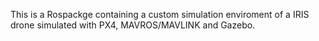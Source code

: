This is a Rospackge containing a custom simulation enviroment of a IRIS drone simulated with PX4, MAVROS/MAVLINK and Gazebo.

